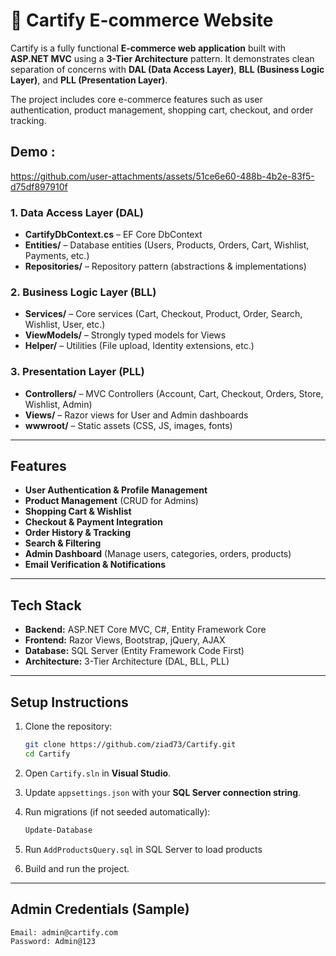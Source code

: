 # 🛒 Cartify E-commerce Website

Cartify is a fully functional **E-commerce web application** built with **ASP.NET MVC** using a **3-Tier Architecture** pattern.
It demonstrates clean separation of concerns with **DAL (Data Access Layer)**, **BLL (Business Logic Layer)**, and **PLL (Presentation Layer)**.

The project includes core e-commerce features such as user authentication, product management, shopping cart, checkout, and order tracking.

## Demo :
https://github.com/user-attachments/assets/51ce6e60-488b-4b2e-83f5-d75df897910f


### **1. Data Access Layer (DAL)**

- **CartifyDbContext.cs** – EF Core DbContext
- **Entities/** – Database entities (Users, Products, Orders, Cart, Wishlist, Payments, etc.)
- **Repositories/** – Repository pattern (abstractions & implementations)

### **2. Business Logic Layer (BLL)**

- **Services/** – Core services (Cart, Checkout, Product, Order, Search, Wishlist, User, etc.)
- **ViewModels/** – Strongly typed models for Views
- **Helper/** – Utilities (File upload, Identity extensions, etc.)

### **3. Presentation Layer (PLL)**

- **Controllers/** – MVC Controllers (Account, Cart, Checkout, Orders, Store, Wishlist, Admin)
- **Views/** – Razor views for User and Admin dashboards
- **wwwroot/** – Static assets (CSS, JS, images, fonts)

---

## Features

- **User Authentication & Profile Management**
- **Product Management** (CRUD for Admins)
- **Shopping Cart & Wishlist**
- **Checkout & Payment Integration**
- **Order History & Tracking**
- **Search & Filtering**
- **Admin Dashboard** (Manage users, categories, orders, products)
- **Email Verification & Notifications**

---

## Tech Stack

- **Backend:** ASP.NET Core MVC, C#, Entity Framework Core
- **Frontend:** Razor Views, Bootstrap, jQuery, AJAX
- **Database:** SQL Server (Entity Framework Code First)
- **Architecture:** 3-Tier Architecture (DAL, BLL, PLL)

---

## Setup Instructions

1. Clone the repository:

   ```bash
   git clone https://github.com/ziad73/Cartify.git
   cd Cartify
   ```

2. Open `Cartify.sln` in **Visual Studio**.
3. Update `appsettings.json` with your **SQL Server connection string**.
4. Run migrations (if not seeded automatically):

   ```powershell
   Update-Database
   ```
5. Run `AddProductsQuery.sql` in SQL Server to load products

6. Build and run the project.

---

## Admin Credentials (Sample)

```
Email: admin@cartify.com
Password: Admin@123
```
